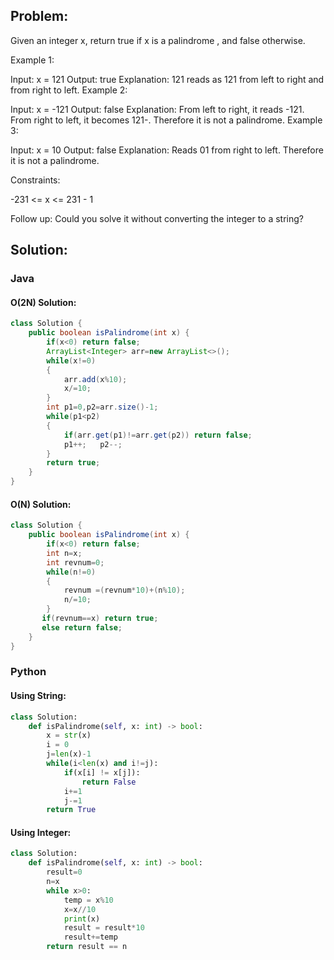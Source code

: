 ## Problem:
Given an integer x, return true if x is a 
palindrome
, and false otherwise.

 

Example 1:

Input: x = 121
Output: true
Explanation: 121 reads as 121 from left to right and from right to left.
Example 2:

Input: x = -121
Output: false
Explanation: From left to right, it reads -121. From right to left, it becomes 121-. Therefore it is not a palindrome.
Example 3:

Input: x = 10
Output: false
Explanation: Reads 01 from right to left. Therefore it is not a palindrome.
 

Constraints:

-231 <= x <= 231 - 1
 

Follow up: Could you solve it without converting the integer to a string?

## Solution:

### Java
#### O(2N) Solution:
``` java
class Solution {
    public boolean isPalindrome(int x) {
        if(x<0) return false;
        ArrayList<Integer> arr=new ArrayList<>();
        while(x!=0)
        {
            arr.add(x%10);
            x/=10;
        }
        int p1=0,p2=arr.size()-1;
        while(p1<p2)
        {
            if(arr.get(p1)!=arr.get(p2)) return false;
            p1++;   p2--;
        }
        return true;
    }
}
```

#### O(N) Solution:
``` java
class Solution {
    public boolean isPalindrome(int x) {
        if(x<0) return false;
        int n=x;
        int revnum=0;
        while(n!=0)
        {
            revnum =(revnum*10)+(n%10);
            n/=10;
        }
       if(revnum==x) return true;
       else return false;
    }
}
```

### Python
#### Using String:
```python
class Solution:
    def isPalindrome(self, x: int) -> bool:
        x = str(x)
        i = 0
        j=len(x)-1
        while(i<len(x) and i!=j):
            if(x[i] != x[j]):
                return False
            i+=1
            j-=1
        return True 
```

#### Using Integer:
```python
class Solution:
    def isPalindrome(self, x: int) -> bool:
        result=0
        n=x
        while x>0:
            temp = x%10
            x=x//10
            print(x)
            result = result*10
            result+=temp
        return result == n
```
